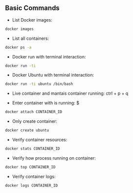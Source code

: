 ## Basic Commands

- List Docker images: 

```bash
docker images
```

- List all containers: 

```bash
docker ps -a
```

- Docker run with terminal interaction:

```bash
docker run -ti
```

- Docker Ubuntu with terminal interaction:

```bash
docker run -ti ubuntu /bin/bash
```

- Live container and mantais container running: ctrl + p + q

- Enter container with is running: $ 

```bash
docker attach CONTAINER_ID
```

- Only create container:

```bash
docker create ubuntu
```

- Verify container resources:

```bash
docker stats CONTAINER_ID
```

- Verify how process running on container:

```bash
docker top CONTAINER_ID
```

- Verify container logs:

```bash
docker logs CONTAINER_ID
```
